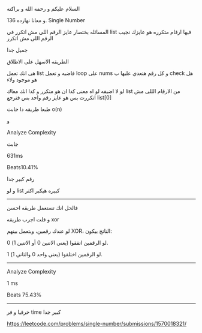 السلام عليكم و رحمه الله و براكته

و معانا نهارده 136. Single Number

المسائله بختصار عايز الرقم اللى مش اتكرر فى list فيها ارقام متكرره هو عايزك نجيب الرقم اللى مش اتكرر

جميل جدا 

الطريقه الاسهل على الاطلاق

هى انك تعمل list فاضيه و تعمل loop على nums و كل رقم هتعدي عليها ب check هل هو موجود ولاء 

لو لا اضيفه لو اه معنى كدا ان هو متكرر و كدا انك معاك list من الارقام الللى مش اتكررت بس هو عايز رقم واحد بس فترجع list[0]

طبعا طريقه دا جابت o(n)

و 

Analyze Complexity

جابت

631ms  

Beats10.41%

رقم كبير جدا 

و لو list كبيره هيكبر اكتر

---------------------------------------

فالحل انك تستعمل طريقه احسن 

و قلت اجرب طريقه xor

لو عندك رقمين، وبتعمل بينهم XOR، الناتج بيكون:

0 لو الرقمين اتفقوا (يعني الاتنين 0 أو الاتنين 1).

1 لو الرقمين اختلفوا (يعني واحد 0 والتاني 1).

--------------



Analyze Complexity

1 ms

Beats 75.43%

--------------------------------

حرفيا و فر time كبير جدا

https://leetcode.com/problems/single-number/submissions/1570018321/

